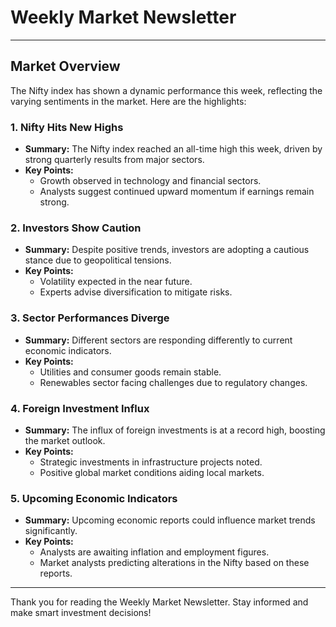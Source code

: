 # Weekly Market Newsletter

---

## Market Overview

The Nifty index has shown a dynamic performance this week, reflecting the varying sentiments in the market. Here are the highlights:

### 1. Nifty Hits New Highs
- **Summary:** The Nifty index reached an all-time high this week, driven by strong quarterly results from major sectors.
- **Key Points:**
  - Growth observed in technology and financial sectors.
  - Analysts suggest continued upward momentum if earnings remain strong.

### 2. Investors Show Caution
- **Summary:** Despite positive trends, investors are adopting a cautious stance due to geopolitical tensions.
- **Key Points:**
  - Volatility expected in the near future.
  - Experts advise diversification to mitigate risks.

### 3. Sector Performances Diverge
- **Summary:** Different sectors are responding differently to current economic indicators.
- **Key Points:**
  - Utilities and consumer goods remain stable.
  - Renewables sector facing challenges due to regulatory changes.

### 4. Foreign Investment Influx
- **Summary:** The influx of foreign investments is at a record high, boosting the market outlook.
- **Key Points:**
  - Strategic investments in infrastructure projects noted.
  - Positive global market conditions aiding local markets.

### 5. Upcoming Economic Indicators
- **Summary:** Upcoming economic reports could influence market trends significantly.
- **Key Points:**
  - Analysts are awaiting inflation and employment figures.
  - Market analysts predicting alterations in the Nifty based on these reports.

---

Thank you for reading the Weekly Market Newsletter. Stay informed and make smart investment decisions!
```